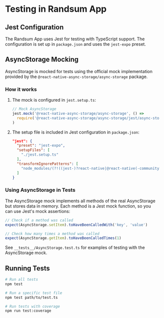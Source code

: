 # Testing in Randsum App

## Jest Configuration

The Randsum App uses Jest for testing with TypeScript support. The configuration is set up in `package.json` and uses the `jest-expo` preset.

## AsyncStorage Mocking

AsyncStorage is mocked for tests using the official mock implementation provided by the `@react-native-async-storage/async-storage` package.

### How it works

1. The mock is configured in `jest.setup.ts`:
   ```typescript
   // Mock AsyncStorage
   jest.mock('@react-native-async-storage/async-storage', () =>
     require('@react-native-async-storage/async-storage/jest/async-storage-mock')
   )
   ```

2. The setup file is included in Jest configuration in `package.json`:
   ```json
   "jest": {
     "preset": "jest-expo",
     "setupFiles": [
       "./jest.setup.ts"
     ],
     "transformIgnorePatterns": [
       "node_modules/(?!((jest-)?react-native|@react-native(-community)?)|expo(nent)?|@expo(nent)?/.*|@expo-google-fonts/.*|react-navigation|@react-navigation/.*|@sentry/react-native|native-base|react-native-svg)"
     ]
   }
   ```

### Using AsyncStorage in Tests

The AsyncStorage mock implements all methods of the real AsyncStorage but stores data in memory. Each method is a Jest mock function, so you can use Jest's mock assertions:

```typescript
// Check if a method was called
expect(AsyncStorage.setItem).toHaveBeenCalledWith('key', 'value')

// Check how many times a method was called
expect(AsyncStorage.getItem).toHaveBeenCalledTimes(1)
```

See `__tests__/AsyncStorage.test.ts` for examples of testing with the AsyncStorage mock.

## Running Tests

```bash
# Run all tests
npm test

# Run a specific test file
npm test path/to/test.ts

# Run tests with coverage
npm run test:coverage
```

